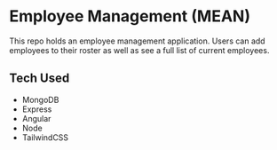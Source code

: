 # Employee Management (MEAN)

This repo holds an employee management application. Users can add employees to their roster as well as see a full list of current employees.

## Tech Used
* MongoDB
* Express
* Angular
* Node
* TailwindCSS

